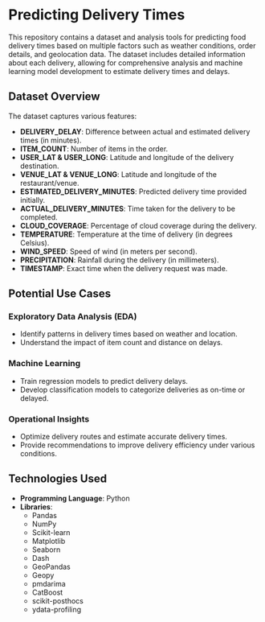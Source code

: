 # Predicting Delivery Times

This repository contains a dataset and analysis tools for predicting food delivery times based on multiple factors such as weather conditions, order details, and geolocation data. The dataset includes detailed information about each delivery, allowing for comprehensive analysis and machine learning model development to estimate delivery times and delays.

## Dataset Overview
The dataset captures various features:

- **DELIVERY_DELAY**: Difference between actual and estimated delivery times (in minutes).
- **ITEM_COUNT**: Number of items in the order.
- **USER_LAT & USER_LONG**: Latitude and longitude of the delivery destination.
- **VENUE_LAT & VENUE_LONG**: Latitude and longitude of the restaurant/venue.
- **ESTIMATED_DELIVERY_MINUTES**: Predicted delivery time provided initially.
- **ACTUAL_DELIVERY_MINUTES**: Time taken for the delivery to be completed.
- **CLOUD_COVERAGE**: Percentage of cloud coverage during the delivery.
- **TEMPERATURE**: Temperature at the time of delivery (in degrees Celsius).
- **WIND_SPEED**: Speed of wind (in meters per second).
- **PRECIPITATION**: Rainfall during the delivery (in millimeters).
- **TIMESTAMP**: Exact time when the delivery request was made.

## Potential Use Cases

### Exploratory Data Analysis (EDA)
- Identify patterns in delivery times based on weather and location.
- Understand the impact of item count and distance on delays.

### Machine Learning
- Train regression models to predict delivery delays.
- Develop classification models to categorize deliveries as on-time or delayed.

### Operational Insights
- Optimize delivery routes and estimate accurate delivery times.
- Provide recommendations to improve delivery efficiency under various conditions.

## Technologies Used
- **Programming Language**: Python
- **Libraries**: 
  - Pandas
  - NumPy
  - Scikit-learn
  - Matplotlib
  - Seaborn
  - Dash 
  - GeoPandas 
  - Geopy 
  - pmdarima 
  - CatBoost 
  - scikit-posthocs
  - ydata-profiling 







